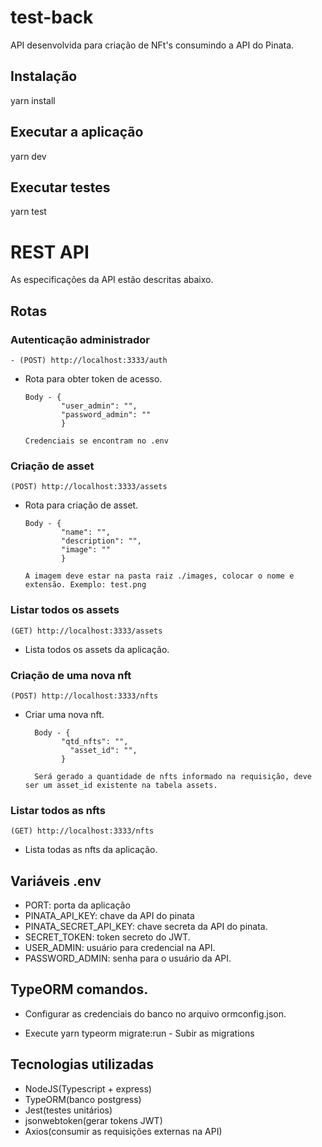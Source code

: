 # test-back
API desenvolvida para criação de NFt's consumindo a API do Pinata.

## Instalação

   yarn install

## Executar a aplicação

   yarn dev

## Executar testes

   yarn test 
   
# REST API

  As especificações da API estão descritas abaixo.
  
## Rotas 

### Autenticação administrador
  
`- (POST) http://localhost:3333/auth`
- Rota para obter token de acesso.

      Body - {
              "user_admin": "",
              "password_admin": ""
              }
      
      Credenciais se encontram no .env
   
### Criação de asset

`(POST) http://localhost:3333/assets` 
- Rota para criação de asset.
     
      Body - {
              "name": "",
              "description": "",
              "image": ""
              }

      A imagem deve estar na pasta raiz ./images, colocar o nome e extensão. Exemplo: test.png
     
### Listar todos os assets
`(GET) http://localhost:3333/assets` 
- Lista todos os assets da aplicação.
     
### Criação de uma nova nft
`(POST) http://localhost:3333/nfts` 
- Criar uma nova nft.
     
        Body - {
              "qtd_nfts": "",
	            "asset_id": "",
              }
        
        Será gerado a quantidade de nfts informado na requisição, deve ser um asset_id existente na tabela assets.
 
### Listar todos as nfts
`(GET) http://localhost:3333/nfts` 
- Lista todas as nfts da aplicação.
     

## Variáveis .env

- PORT: porta da aplicação
- PINATA_API_KEY: chave da API do pinata
- PINATA_SECRET_API_KEY: chave secreta da API do pinata.
- SECRET_TOKEN: token secreto do JWT.
- USER_ADMIN: usuário para credencial na API.
- PASSWORD_ADMIN: senha para o usuário da API.

## TypeORM comandos.

- Configurar as credenciais do banco no arquivo ormconfig.json.

- Execute yarn typeorm migrate:run - Subir as migrations

## Tecnologias utilizadas

- NodeJS(Typescript + express)
- TypeORM(banco postgress)
- Jest(testes unitários)
- jsonwebtoken(gerar tokens JWT)
- Axios(consumir as requisições externas na API)

